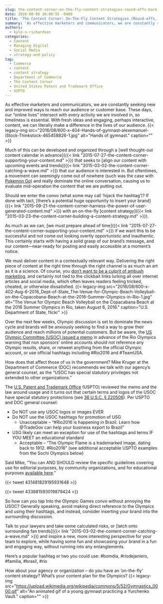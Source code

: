 ```yaml
---
slug: the-content-corner-on-the-fly-content-strategies-round-offs-back-handsprings-and-double-twisting-layouts-not-required
date: 2016-08-08 10:00:55 -0400
title: 'The Content Corner: On-The-Fly Content Strategies (Round-offs, Back Handsprings, & Double Twisting Layouts Not Required)'
summary: 'As effective marketers and communicators, we are constantly seeking new and improved ways to reach our audience or customer base. These days, our &ldquo;online lives&rdquo; intersect with every activity we are involved in, so timeliness is essential. With fresh ideas and engaging, perhaps interactive, content, we can literally make a difference in the lives of our'
authors:
  - kyle-s-richardson
categories:
  - Content
  - Managing Digital
  - Social Media
  - strategy-and-policy
tag:
  - Commerce
  - content
  - content strategy
  - Department of Commerce
  - The Content Corner
  - United States Patent and Trademark Office
  - USPTO
---
```


As effective marketers and communicators, we are constantly seeking new and improved ways to reach our audience or customer base. These days, our “online lives” intersect with every activity we are involved in, so timeliness is essential. With fresh ideas and engaging, perhaps interactive, content, we can literally make a difference in the lives of our audience. {{< legacy-img src="2016/08/600-x-404-Hands-of-gymnast-alexemanuel-iStock-Thinkstock-465458826-1.jpg" alt="Hands of gymnast." caption="" >}} 

Much of this can be developed and organized through a [well thought-out content calendar in advance]({{< link "2015-07-27-the-content-corner-supporting-your-content.md" >}}) that seeks to [align our content with upcoming events and trends]({{< link "2015-03-02-the-content-corner-catching-a-wave.md" >}}) that our audience is interested in. But oftentimes, a movement can seemingly come out of nowhere (such was the case with [Pokemon Go](http://find.digitalgov.gov/search?utf8=%E2%9C%93&affiliate=digitalgov&query=Pokemon)) and really dominate the online conversation, causing us to evaluate mid-operation the content that we are putting out.

Should we enter the convo (what some may call ‘hijack the hashtag’)? If done with tact, [there’s a potential huge opportunity to insert your brand]({{< link "2015-09-21-the-content-corner-harness-the-power-of-user-generated-content.md" >}}) with an on-the-fly [content strategy]({{< link "2015-03-23-the-content-corner-building-a-content-strategy.md" >}}).

As much as we can, [we must prepare ahead of time]({{< link "2015-07-27-the-content-corner-supporting-your-content.md" >}}) if we want this to be successful and not come out looking overtly opportunistic and inauthentic. This certainly starts with having a solid grasp of our brand’s message, and our content—near-ready for posting and easily accessible at a moment’s notice.

We must deliver content in a contextually relevant way. Delivering the right piece of content at the right time through the right channel is as much an art as it is a science. Of course, you [don’t want to be a culprit of ambush marketing](http://www.fifa.com/worldcup/organisation/marketing/brand-protection/prohibited-marketing/index.html), and certainly not tied to the clickbait links lurking all over internet articles and social media, which often leaves readers feeling tricked, cheated, or otherwise dissatisfied. {{< legacy-img src="2016/08/600-x-402-Aug-6-2016_Dept-of-State_The-Venue-for-Olympic-Beach-Volleyball-on-the-Copacobana-Beach-at-the-2016-Summer-Olympics-in-Rio-1.jpg" alt="The Venue for Olympic Beach Volleyball on the Copacabana Beach at the 2016 Summer Olympics in Rio, taken August 6, 2016." caption="U.S. Department of State, flickr" >}} 

Over the next few weeks, Olympic discussion is set to dominate the news cycle and brands will be anxiously seeking to find a way to grow their audience and reach millions of potential customers. But be aware, the [US Olympic Committee (USOC) issued a memo](http://www.bbc.com/news/blogs-trending-36915565) in advance of the Rio Olympics warning that non sponsors’ online accounts should not reference any Olympic results, share, or retweet anything from the official Olympic account, or use official hashtags including #Rio2016 and #TeamUSA.

How does that affect those of us in the government? Mike Kruger at the Department of Commerce (DOC) recommends we talk with our agency’s general counsel, as the “USOC has special statutory privileges not extended to other organizations.”

The [U.S. Patent and Trademark Office](https://www.uspto.gov/) (USPTO) reviewed the memo and the law around usage and it turns out that certain terms and logos of the USOC have special statutory protections (see [36 U.S.C. § 220506](https://www.law.cornell.edu/uscode/text/36/220506)). Per USPTO and DOC general counsel:

  * Do NOT use any USOC logos or images EVER
  * Do NOT use the USOC hashtags for promotion of USG 
      * Unacceptable – “#Rio2016 is happening in Brazil. Learn how @TradeGov can help your business export to Brazil”
  * USG likely can meet an exception for use of the hashtags and terms IF YOU MEET an educational standard 
      * Acceptable –  “The Olympic Flame is a trademarked image, dating back to 1912. #Rio2016” (see additional acceptable USPTO examples from the Sochi Olympics below)

Said Mike, “You can AND SHOULD review the specific guidelines covering use for editorial purposes, by community organizations, and for educational purposes [available here](http://www.teamusa.org/brand-usage-guidelines).”

{{< tweet 431481829195931648 >}}

{{< tweet 433981593019879424 >}}

So how can you tap Into the Olympic Games convo without annoying the USOC? Generally speaking, avoid making direct reference to the Olympics and using their hashtags, and instead, consider inserting your brand into the surrounding discussion.

Talk to your lawyers and take some calculated risks, or [latch onto surrounding fan trends]({{< link "2015-03-02-the-content-corner-catching-a-wave.md" >}}) and inspire a new, more interesting perspective for your team to explore, while having some fun and showcasing your brand in a fun and engaging way, without running into any entanglements.

Here’s a popular hashtag or two you could use: #bomdia, #riodejaniero, #familia, #brasil, #rio

How about your agency or organization – do you have an ‘on-the-fly’ content strategy? What’s your content plan for the Olympics? {{< legacy-img src="https://upload.wikimedia.org/wikipedia/commons/5/52/Gymnastics_0000.gif" alt="An animated gif of a young gymnast practicing a Yurchenko Vault." caption="" >}}

